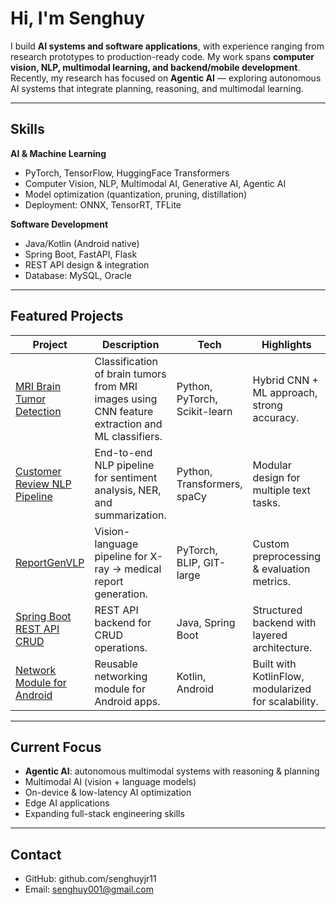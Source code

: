 # Hi, I'm Senghuy  

I build **AI systems and software applications**, with experience ranging from research prototypes to production-ready code. My work spans **computer vision, NLP, multimodal learning, and backend/mobile development**. Recently, my research has focused on **Agentic AI** — exploring autonomous AI systems that integrate planning, reasoning, and multimodal learning.  

---

## Skills  

**AI & Machine Learning**  
- PyTorch, TensorFlow, HuggingFace Transformers  
- Computer Vision, NLP, Multimodal AI, Generative AI, Agentic AI  
- Model optimization (quantization, pruning, distillation)  
- Deployment: ONNX, TensorRT, TFLite  

**Software Development**  
- Java/Kotlin (Android native)  
- Spring Boot, FastAPI, Flask  
- REST API design & integration  
- Database: MySQL, Oracle  

---

## Featured Projects  

| Project | Description | Tech | Highlights |  
|---------|-------------|------|------------|  
| [MRI Brain Tumor Detection](https://github.com/senghuyjr11/brainsTumorDetection) | Classification of brain tumors from MRI images using CNN feature extraction and ML classifiers. | Python, PyTorch, Scikit-learn | Hybrid CNN + ML approach, strong accuracy. |  
| [Customer Review NLP Pipeline](https://github.com/senghuyjr11/customer_review_nlp_pipeline) | End-to-end NLP pipeline for sentiment analysis, NER, and summarization. | Python, Transformers, spaCy | Modular design for multiple text tasks. |  
| [ReportGenVLP](https://github.com/senghuyjr11/ReportGenVLP) | Vision-language pipeline for X-ray → medical report generation. | PyTorch, BLIP, GIT-large | Custom preprocessing & evaluation metrics. |  
| [Spring Boot REST API CRUD](https://github.com/senghuyjr11/spring-boot-rest-api-crud) | REST API backend for CRUD operations. | Java, Spring Boot | Structured backend with layered architecture. |  
| [Network Module for Android](https://github.com/senghuyjr11/NetworkModule) | Reusable networking module for Android apps. | Kotlin, Android | Built with KotlinFlow, modularized for scalability. |  

---

## Current Focus  
- **Agentic AI**: autonomous multimodal systems with reasoning & planning  
- Multimodal AI (vision + language models)  
- On-device & low-latency AI optimization  
- Edge AI applications  
- Expanding full-stack engineering skills  

---

## Contact  
- GitHub: github.com/senghuyjr11 
- Email: senghuy001@gmail.com  
